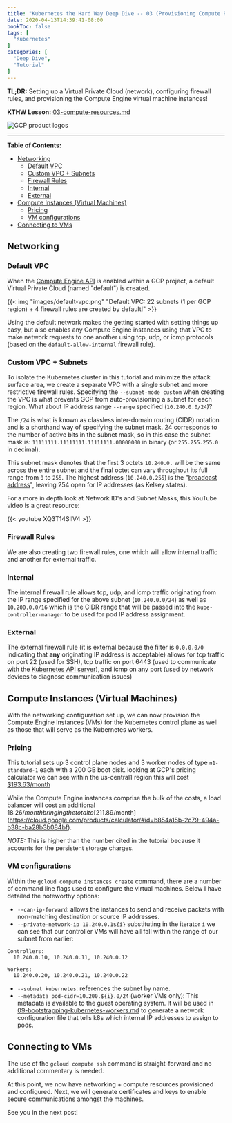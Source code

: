 ```yaml
---
title: "Kubernetes the Hard Way Deep Dive -- 03 (Provisioning Compute Resources)"
date: 2020-04-13T14:39:41-08:00
bookToc: false
tags: [
  "Kubernetes"
]
categories: [
  "Deep Dive",
  "Tutorial"
]
---
```

 
**TL;DR:** Setting up a Virtual Private Cloud (network), configuring firewall rules, and provisioning the Compute Engine virtual machine instances!

**KTHW Lesson:** [03-compute-resources.md](https://github.com/kelseyhightower/kubernetes-the-hard-way/blob/master/docs/03-compute-resources.md)

![GCP product logos](/static/images/gcp-k8s-resources.png)

<!--more--> 

---
**Table of Contents:**
- [Networking](#networking)
  - [Default VPC](#default-vpc)
  - [Custom VPC + Subnets](#custom-vpc--subnets)
  - [Firewall Rules](#firewall-rules)
  - [Internal](#internal)
  - [External](#external)
- [Compute Instances (Virtual Machines)](#compute-instances-virtual-machines)
  - [Pricing](#pricing)
  - [VM configurations](#vm-configurations)
- [Connecting to VMs](#connecting-to-vms)

## Networking

### Default VPC

When the [Compute Engine API](https://console.cloud.google.com/apis/api/compute.googleapis.com/overview) is enabled within a GCP project, a default Virtual Private Cloud (named "default") is created. 

{{< img "images/default-vpc.png" "Default VPC: 22 subnets (1 per GCP region) + 4 firewall rules are created by default!" >}}

Using the default network makes the getting started with setting things up easy, but also enables any Compute Engine instances using that VPC to make network requests to one another using tcp, udp, or icmp protocols (based on the `default-allow-internal` firewall rule). 

### Custom VPC + Subnets

To isolate the Kubernetes cluster in this tutorial and minimize the attack surface area, we create a separate VPC with a single subnet and more restrictive firewall rules. Specifying the `--subnet-mode custom` when creating the VPC is what prevents GCP from auto-provisioning a subnet for each region. What about IP address range `--range` specified (`10.240.0.0/24`)?

The `/24` is what is known as classless inter-domain routing (CIDR) notation and is a shorthand way of specifying the subnet mask. 24 corresponds to the number of active bits in the subnet mask, so in this case the subnet mask is: `11111111.11111111.11111111.00000000` in binary (or `255.255.255.0` in decimal).

This subnet mask denotes that the first 3 octets `10.240.0.` will be the same across the entire subnet and the final octet can vary throughout its full range from `0` to `255`. The highest address (`10.240.0.255`) is the "[broadcast address](https://en.wikipedia.org/wiki/Broadcast_address)", leaving 254 open for IP addresses (as Kelsey states).

For a more in depth look at Network ID's and Subnet Masks, this YouTube video is a great resource:

{{< youtube XQ3T14SIlV4 >}}

### Firewall Rules 

We are also creating two firewall rules, one which will allow internal traffic and another for external traffic.

### Internal

The internal firewall rule allows tcp, udp, and icmp traffic originating from the IP range specified for the above subnet (`10.240.0.0/24`) as well as `10.200.0.0/16` which is the CIDR range that will be passed into the `kube-controller-manager` to be used for pod IP address assignment.

### External

The external firewall rule (it is external because the filter is `0.0.0.0/0` indicating that **any** originating IP address is acceptable) allows for tcp traffic on port 22 (used for SSH), tcp traffic on port 6443 (used to communicate with the [Kubernetes API server](https://kubernetes.io/docs/reference/access-authn-authz/controlling-access/#transport-security)), and icmp on any port (used by network devices to diagnose communication issues)

## Compute Instances (Virtual Machines)

With the networking configuration set up, we can now provision the Compute Engine Instances (VMs) for the Kubernetes control plane as well as those that will serve as the Kubernetes workers.

### Pricing

This tutorial sets up 3 control plane nodes and 3 worker nodes of type `n1-standard-1` each with a 200 GB boot disk. looking at GCP's pricing calculator we can see within the us-central1 region this will cost [$193.63/month](https://cloud.google.com/products/calculator#id=b7572205-01ef-4498-8e16-c11059136362)

While the Compute Engine instances comprise the bulk of the costs, a load balancer will cost an additional $18.26/month bringing the total to [$211.89/month](https://cloud.google.com/products/calculator/#id=b854a15b-2c79-494a-b38c-ba28b3b084bf). 

*NOTE:* This is higher than the number cited in the tutorial because it accounts for the persistent storage charges.

### VM configurations

Within the `gcloud compute instances create` command, there are a number of command line flags used to configure the virtual machines. Below I have detailed the noteworthy options:

  - `--can-ip-forward`: allows the instances to send and receive packets with non-matching destination or source IP addresses.
  - `--private-network-ip 10.240.0.1${i}` substituting in the iterator `i` we can see that our controller VMs will have all fall within the range of our subnet from earlier:
```
Controllers:
  10.240.0.10, 10.240.0.11, 10.240.0.12
```
```
Workers:
  10.240.0.20, 10.240.0.21, 10.240.0.22
```
  - `--subnet kubernetes`: references the subnet by name.
  - `--metadata pod-cidr=10.200.${i}.0/24` (worker VMs only): This metadata is available to the guest operating system. It will be used in [09-bootstrapping-kubernetes-workers.md](https://github.com/kelseyhightower/kubernetes-the-hard-way/blob/master/docs/09-bootstrapping-kubernetes-workers.md) to generate a network configuration file that tells k8s which internal IP addresses to assign to pods.

## Connecting to VMs

The use of the `gcloud compute ssh` command is straight-forward and no additional commentary is needed.

At this point, we now have networking + compute resources provisioned and configured. Next, we will generate certificates and keys to enable secure communications amongst the machines.

See you in the next post!
